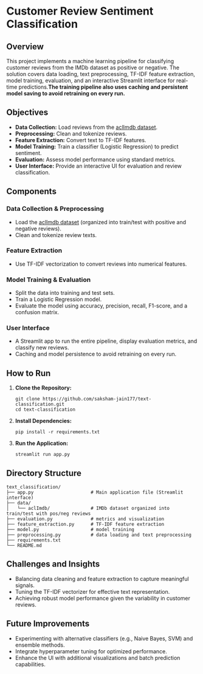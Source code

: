 # Customer Review Sentiment Classification

## Overview
This project implements a machine learning pipeline for classifying customer reviews from the IMDb dataset as positive or negative. The solution covers data loading, text preprocessing, TF-IDF feature extraction, model training, evaluation, and an interactive Streamlit interface for real-time predictions.**The training pipeline also uses caching and persistent model saving to avoid retraining on every run.**


## Objectives
- **Data Collection:** Load reviews from the [aclImdb dataset](https://ai.stanford.edu/~amaas/data/sentiment/).
- **Preprocessing:** Clean and tokenize reviews.
- **Feature Extraction:** Convert text to TF-IDF features.
- **Model Training:** Train a classifier (Logistic Regression) to predict sentiment.
- **Evaluation:** Assess model performance using standard metrics.
- **User Interface:** Provide an interactive UI for evaluation and review classification.

## Components

### Data Collection & Preprocessing
- Load the [aclImdb dataset](https://ai.stanford.edu/~amaas/data/sentiment/) (organized into train/test with positive and negative reviews).
- Clean and tokenize review texts.

### Feature Extraction
- Use TF-IDF vectorization to convert reviews into numerical features.

### Model Training & Evaluation
- Split the data into training and test sets.
- Train a Logistic Regression model.
- Evaluate the model using accuracy, precision, recall, F1-score, and a confusion matrix.

### User Interface
- A Streamlit app to run the entire pipeline, display evaluation metrics, and classify new reviews.
- Caching and model persistence to avoid retraining on every run.

## How to Run

1. **Clone the Repository:**

   ```
   git clone https://github.com/saksham-jain177/text-classification.git
   cd text-classification
   ```
2. **Install Dependencies:**
    ```
   pip install -r requirements.txt
    ```
3. **Run the Application:**
   ```
   streamlit run app.py
   ```
   
## Directory Structure
    text_classification/
    ├── app.py                     # Main application file (Streamlit interface)
    ├── data/
    │   └── aclImdb/               # IMDb dataset organized into train/test with pos/neg reviews
    ├── evaluation.py              # metrics and visualization
    ├── feature_extraction.py      # TF-IDF feature extraction
    ├── model.py                   # model training 
    ├── preprocessing.py           # data loading and text preprocessing
    ├── requirements.txt           
    └── README.md                  
## Challenges and Insights
- Balancing data cleaning and feature extraction to capture meaningful signals.
- Tuning the TF-IDF vectorizer for effective text representation.
- Achieving robust model performance given the variability in customer reviews.

## Future Improvements
- Experimenting with alternative classifiers (e.g., Naive Bayes, SVM) and ensemble methods.
- Integrate hyperparameter tuning for optimized performance.
- Enhance the UI with additional visualizations and batch prediction capabilities.